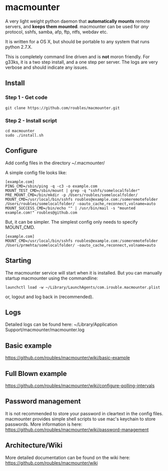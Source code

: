 # macmounter

A very light weight python daemon that **automatically mounts** remote servers, and **keeps them mounted**. macmounter can be used for *any* protocol, sshfs, samba, afp, ftp, ntfs, webdav etc. 

It is written for a OS X, but should be portable to any system that runs python 2.7.X.

This is completely command line driven and is **not** moron friendly. For g33ks, it is a two step install, and a one step per server. The logs are very verbose and should indicate any issues.

## Install

### Step 1 - Get code
```
git clone https://github.com/roubles/macmounter.git
```

### Step 2 - Install script
```
cd macmounter
sudo ./install.sh
```

## Configure
Add config files in the directory ~/.macmounter/

A simple config file looks like:
```
[example.com]
PING_CMD=/sbin/ping -q -c3 -o example.com 
MOUNT_TEST_CMD=/sbin/mount | grep -q "sshfs/somelocalfolder"
PRE_MOUNT_CMD=/bin/mkdir -p /Users/roubles/somelocalfolder/
MOUNT_CMD=/usr/local/bin/sshfs roubles@example.com:/someremotefolder /Users/roubles/somelocalfolder/ -oauto_cache,reconnect,volname=auto
MOUNT_SUCCESS_CMD=/bin/echo "" | /usr/bin/mail -s "mounted example.com!" roubles@github.com
```

But, it can be simpler. The simplest config only needs to specify MOUNT_CMD.
```
[example.com]
MOUNT_CMD=/usr/local/bin/sshfs roubles@example.com:/someremotefolder /Users/prmehta/somelocalfolder/ -oauto_cache,reconnect,volname=auto
```

## Starting

The macmounter service will start when it is installed. But you can manually startup macmounter using the commandline:
```
launchctl load -w ~/Library/LaunchAgents/com.irouble.macmounter.plist
```

or, logout and log back in (recommended).

## Logs

Detailed logs can be found here: ~/Library/Application Support/macmounter/macmounter.log

## Basic example

https://github.com/roubles/macmounter/wiki/basic-example

## Full Blown example

https://github.com/roubles/macmounter/wiki/configure-polling-intervals

## Password management

It is not recommended to store your password in cleartext in the config files. macmounter provides simple shell scripts to use mac's keychain to store passwords. More information is here: https://github.com/roubles/macmounter/wiki/password-management

## Architecture/Wiki

More detailed documentation can be found on the wiki here: https://github.com/roubles/macmounter/wiki
